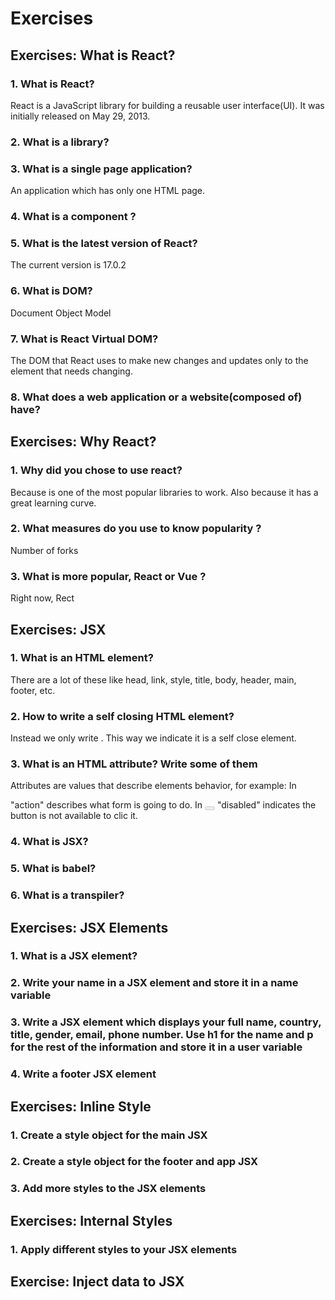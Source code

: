 # Exercises

## Exercises: What is React?

### 1. What is React?
React is a JavaScript library for building a reusable user interface(UI). It was initially released on May 29, 2013.

### 2. What is a library?

### 3. What is a single page application?
An application which has only one HTML page.

### 4. What is a component ?

### 5. What is the latest version of React?
The current version is 17.0.2

### 6. What is DOM?
Document Object Model

### 7. What is React Virtual DOM?
The DOM that React uses to make new changes and updates only to the element that needs changing.

### 8. What does a web application or a website(composed of) have?

## Exercises: Why React?

### 1. Why did you chose to use react?
Because is one of the most popular libraries to work. Also because it has a great learning curve.

### 2. What measures do you use to know popularity ?
Number of forks

### 3. What is more popular, React or Vue ?
Right now, Rect

## Exercises: JSX
### 1. What is an HTML element?
There are a lot of these like head, link, style, title, body, header, main, footer, etc.

### 2. How to write a self closing HTML element?
Instead <element></element> we only write <element/>. This way we indicate it is a self close element.

### 3. What is an HTML attribute? Write some of them
Attributes are values that describe elements behavior, for example: 
  In <form action=""> "action" describes what form is going to do.
  In <button disabled></button> "disabled" indicates the button is not available to clic it.
  
### 4. What is JSX?
  
### 5. What is babel?
### 6. What is a transpiler?

## Exercises: JSX Elements

### 1. What is a JSX element?
### 2. Write your name in a JSX element and store it in a name variable
### 3. Write a JSX element which displays your full name, country, title, gender, email, phone number. Use h1 for the name and p for the rest of the information and store it in a user variable
### 4. Write a footer JSX element

## Exercises: Inline Style

### 1. Create a style object for the main JSX
### 2. Create a style object for the footer and app JSX
### 3. Add more styles to the JSX elements

## Exercises: Internal Styles

### 1. Apply different styles to your JSX elements

## Exercise: Inject data to JSX
